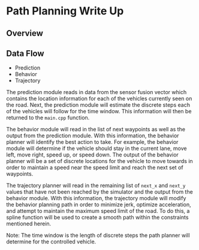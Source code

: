 # Path Planning Write Up

## Overview

## Data Flow

- Prediction
- Behavior
- Trajectory

The prediction module reads in data from the sensor fusion vector which contains the location information for each of the vehicles currently seen on the road. Next, the prediction module will estimate the discrete steps each of the vehicles will follow for the time window. This information will then be returned to the `main.cpp` function.

The behavior module will read in the list of next waypoints as well as the output from the prediction module. With this information, the behavior planner will identify the best action to take. For example, the behavior module will determine if the vehicle should stay in the current lane, move left, move right, speed up, or speed down. The output of the behavior planner will be a set of discrete locations for the vehicle to move towards in order to maintain a speed near the speed limit and reach the next set of waypoints.

The trajectory planner will read in the remaining list of `next_x` and `next_y` values that have not been reached by the simulator and the output from the behavior module. With this information, the trajectory module will modify the behavior planning path in order to minimize jerk, optimize acceleration, and attempt to maintain the maximum speed limit of the road. To do this, a spline function will be used to create a smooth path within the constraints mentioned herein.

Note: The time window is the length of discrete steps the path planner will determine for the controlled vehicle. 
